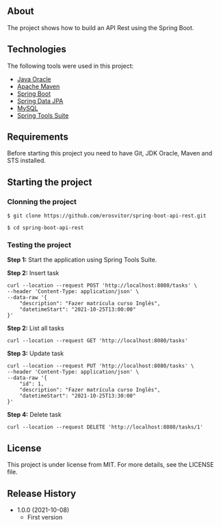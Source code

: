 ## About
The project shows how to build an API Rest using the Spring Boot.

## Technologies
The following tools were used in this project:

* [Java Oracle](https://www.oracle.com/java/)
* [Apache Maven](https://maven.apache.org/)
* [Spring Boot](https://spring.io/projects/spring-boot)
* [Spring Data JPA](https://spring.io/projects/spring-data-jpa)
* [MySQL](https://www.mysql.com/)
* [Spring Tools Suite](https://spring.io/tools)

## Requirements
Before starting this project you need to have Git, JDK Oracle, Maven and STS installed.

## Starting the project

### Clonning the project
```
$ git clone https://github.com/erosvitor/spring-boot-api-rest.git

$ cd spring-boot-api-rest
```

### Testing the project
**Step 1:** Start the application using Spring Tools Suite.

**Step 2:** Insert task

```
curl --location --request POST 'http://localhost:8080/tasks' \
--header 'Content-Type: application/json' \
--data-raw '{
    "description": "Fazer matrícula curso Inglês",
    "datetimeStart": "2021-10-25T13:00:00"
}'
```

**Step 2:** List all tasks

```
curl --location --request GET 'http://localhost:8080/tasks'
```

**Step 3:** Update task

```
curl --location --request PUT 'http://localhost:8080/tasks' \
--header 'Content-Type: application/json' \
--data-raw '{
    "id": 1,
    "description": "Fazer matrícula curso Inglês",
    "datetimeStart": "2021-10-25T13:30:00"
}'
```

**Step 4:** Delete task

```
curl --location --request DELETE 'http://localhost:8080/tasks/1'
```

## License
This project is under license from MIT. For more details, see the LICENSE file.

## Release History
* 1.0.0 (2021-10-08)
    * First version

